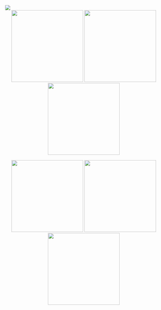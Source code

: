 <!DOCTYPE html>
<html lang="en">

<head>
    <meta charset="UTF-8">
    <meta name="viewport" content="width=device-width, initial-scale=1.0">
   
</head>

<body>
    <img src="https://i.ibb.co/qjn1rPz/asratul-hasan-nahid.png" />
    <div align="center">
    <a href="https://www.facebook.com/ProDeveloperBD2" target="_blank"> <img  width="230" src="https://i.ibb.co/WV83jG9/facebook.png" /></a>
        <hv/>
        <img  width="230" src="https://i.ibb.co/Rg45ZrP/dribbble.png" />
        <img  width="230" src="https://i.ibb.co/rQZfq6d/twitter.png" />
    </div>
    <br/>
    <div align="center">
        <img  width="230" src="https://i.ibb.co/YPFHN6S/instagram.png" />
        <img  width="230" src="https://i.ibb.co/g6J3xz4/linkedin.png" />
        <img  width="230" src="https://i.ibb.co/LgtL93g/youtube.png" />
    </div>
    
</body>

</html>
